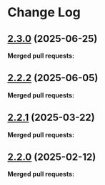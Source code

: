 # Change Log

## [2.3.0](https://github.com/networknt/graphql-petstore/tree/2.3.0) (2025-06-25)


**Merged pull requests:**




## [2.2.2](https://github.com/networknt/graphql-petstore/tree/2.2.2) (2025-06-05)


**Merged pull requests:**




## [2.2.1](https://github.com/networknt/graphql-petstore/tree/2.2.1) (2025-03-22)


**Merged pull requests:**




## [2.2.0](https://github.com/networknt/graphql-petstore/tree/2.2.0) (2025-02-12)


**Merged pull requests:**




